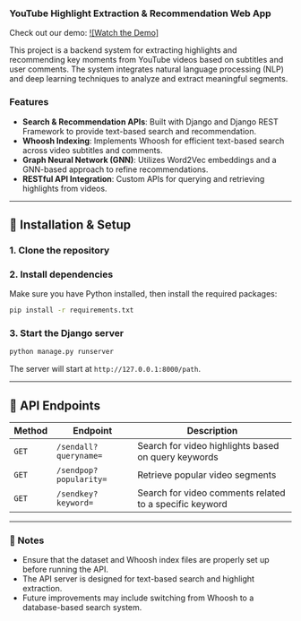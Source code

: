 ### **YouTube Highlight Extraction & Recommendation Web App**  

Check out our demo:
[![Watch the Demo]](https://django-demo-uurkbxheva-de.a.run.app/path/)

This project is a backend system for extracting highlights and recommending key moments from YouTube videos based on subtitles and user comments. The system integrates natural language processing (NLP) and deep learning techniques to analyze and extract meaningful segments.  

### **Features**
- **Search & Recommendation APIs**: Built with Django and Django REST Framework to provide text-based search and recommendation.  
- **Whoosh Indexing**: Implements Whoosh for efficient text-based search across video subtitles and comments.  
- **Graph Neural Network (GNN)**: Utilizes Word2Vec embeddings and a GNN-based approach to refine recommendations.  
- **RESTful API Integration**: Custom APIs for querying and retrieving highlights from videos.  

---

## **🔧 Installation & Setup**
### **1. Clone the repository**

### **2. Install dependencies**
Make sure you have Python installed, then install the required packages:
```bash
pip install -r requirements.txt
```

### **3. Start the Django server**
```bash
python manage.py runserver
```
The server will start at `http://127.0.0.1:8000/path`.

---

## **📡 API Endpoints**
| Method | Endpoint | Description |
|--------|----------|-------------|
| `GET` | `/sendall?queryname=` | Search for video highlights based on query keywords |
| `GET` | `/sendpop?popularity=` | Retrieve popular video segments |
| `GET` | `/sendkey?keyword=` | Search for video comments related to a specific keyword |

---

### **📌 Notes**
- Ensure that the dataset and Whoosh index files are properly set up before running the API.
- The API server is designed for text-based search and highlight extraction.
- Future improvements may include switching from Whoosh to a database-based search system.
